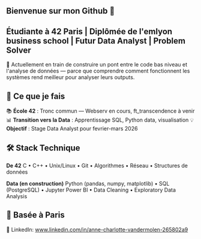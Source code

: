 ## Bienvenue sur mon Github 👋

## Étudiante à 42 Paris | Diplômée de l'emlyon business school | Futur Data Analyst | Problem Solver
🎯 Actuellement en train de construire un pont entre le code bas niveau et l'analyse de données — parce que comprendre comment fonctionnent les systèmes rend meilleur pour analyser leurs outputs.


## 🚀 Ce que je fais
📚 **École 42** : Tronc commun — Webserv en cours, ft_transcendence à venir
📊 **Transition vers la Data** : Apprentissage SQL, Python data, visualisation
💡 **Objectif** : Stage Data Analyst pour fevrier-mars 2026


## 🛠️ Stack Technique
**De 42**
C • C++ • Unix/Linux • Git • Algorithmes • Réseau • Structures de données

**Data (en construction)**
Python (pandas, numpy, matplotlib) • SQL (PostgreSQL) • Jupyter
Power BI • Data Cleaning • Exploratory Data Analysis


## 📍 Basée à Paris
🔗 LinkedIn: www.linkedin.com/in/anne-charlotte-vandermolen-265802a9
